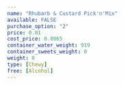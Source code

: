 ```yaml
---
name: "Rhubarb & Custard Pick'n'Mix"
available: FALSE
purchase_option: "2"
price: 0.01
cost_price: 0.0065
container_water_weight: 919
container_sweets_weight: 0
weight: 0
type: [Chewy]
free: [Alcohol]
---
```

